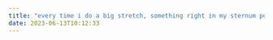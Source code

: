 ```yaml
---
title: "every time i do a big stretch, something right in my sternum pops. so there's that."
date: 2023-06-13T10:12:33
---
```

